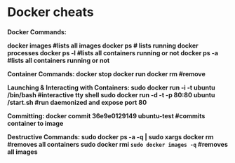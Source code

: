 Docker cheats
=============


<h4>Docker Commands:

docker images #lists all images 
docker ps # lists running docker processes
docker ps -l #lists all containers running or not
docker ps -a #lists all containers running or not


Container Commands:
docker stop <container-id>
docker run <container-id>
docker rm <container-id> #remove


Launching & Interacting with Containers:
sudo docker run -i -t ubuntu /bin/bash #interactive tty shell 
sudo docker run -d -t -p 80:80 ubuntu /start.sh #run daemonized and expose port 80



Committing: 
docker commit 36e9e0129149 ubuntu-test #commits container to image





Destructive Commands:
sudo docker ps -a -q | sudo xargs docker rm #removes all containers
sudo docker rmi `sudo docker images -q` #removes all images


